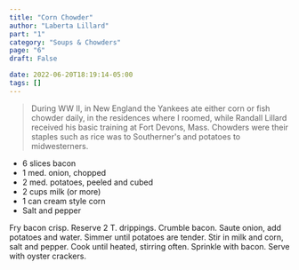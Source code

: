 ```yaml
---
title: "Corn Chowder"
author: "Laberta Lillard"
part: "1"
category: "Soups & Chowders"
page: "6"
draft: False

date: 2022-06-20T18:19:14-05:00
tags: []
---
```


>During WW II, in New England the Yankees ate either corn or fish chowder daily,
in the residences where I roomed, while Randall Lillard received his basic training at Fort Devons, Mass.
Chowders were their staples such as rice was to Southerner's and potatoes to midwesterners.

- 6 slices bacon
- 1 med. onion, chopped
- 2 med. potatoes, peeled and cubed
- 2 cups milk (or more)
- 1 can cream style corn
- Salt and pepper

Fry bacon crisp. Reserve 2 T. drippings. Crumble bacon.
Saute onion, add potatoes and water.
Simmer until potatoes are tender.
Stir in milk and corn, salt and pepper.
Cook until heated, stirring often.
Sprinkle with bacon.
Serve with oyster crackers.

